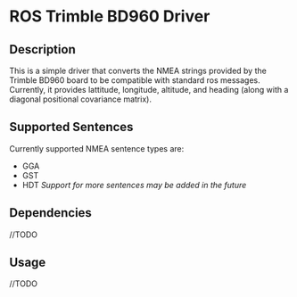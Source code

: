 # ROS Trimble BD960 Driver

## Description
This is a simple driver that converts the NMEA strings provided by the Trimble
BD960 board to be compatible with standard ros messages. Currently, it provides
lattitude, longitude, altitude, and heading (along with a diagonal positional
covariance matrix).

## Supported Sentences
Currently supported NMEA sentence types are:
* GGA
* GST
* HDT
_Support for more sentences may be added in the future_

## Dependencies
//TODO

## Usage
//TODO
